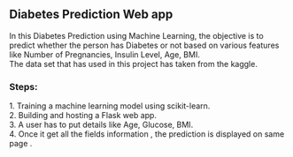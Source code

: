 <h2>Diabetes Prediction Web app</h2>
In this Diabetes Prediction using Machine Learning, the objective is to predict whether the person has Diabetes or not based on various features like Number of Pregnancies, Insulin Level, Age, BMI.<br>
The data set that has used in this project has taken from the kaggle.

<h3>Steps: </h3>
1. Training a machine learning model using scikit-learn.<br>
2. Building and hosting a Flask web app.<br>
3. A user has to put details like Age, Glucose, BMI.<br>
4. Once it get all the fields information , the prediction is displayed on same page .

